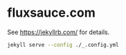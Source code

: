 # fluxsauce.com

See https://jekyllrb.com/ for details.

```bash
jekyll serve --config ./_.config.yml
```
